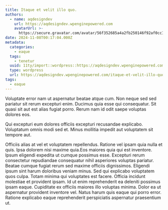 ```yaml
---
title: Itaque et velit illo quo.
authors:
  - name: aqdesigndev
    url: https://aqdesigndev.wpenginepowered.com
    avatarUrl: >-
      https://secure.gravatar.com/avatar/56f352685a4a2fb250146f92af0cc11e?s=96&d=mm&r=g
date: 2024-11-08T00:17:04.000Z
metadata:
  categories:
    - eaque
  tags:
    - tenetur
  uuid: 11ty/import::wordpress::https://aqdesigndev.wpenginepowered.com/?p=26
  type: wordpress
  url: https://aqdesigndev.wpenginepowered.com/itaque-et-velit-illo-quo/
tags:
  - eaque
---
```

Voluptate error nam ut aspernatur beatae atque cum. Non neque sed sed pariatur sit rerum excepturi enim. Ducimus quia esse qui consequatur. Sit quasi sit aut est alias fugiat porro. Rerum nam id odit saepe voluptas dolores eos.

Qui excepturi eum dolores officiis excepturi recusandae explicabo. Voluptatum omnis modi sed et. Minus mollitia impedit aut voluptatem sit tempore aut.

Officiis alias at vel et voluptatem repellendus. Ratione vel ipsam quia nulla et quis. Ipsa dolorem nisi maxime quia.Eos maiores quia qui est inventore. Ipsum eligendi expedita ut cumque possimus esse. Excepturi rerum consectetur repudiandae consequatur nihil asperiores voluptas pariatur. Beatae cumque fugiat rerum sed maxime officiis dignissimos. Eligendi ipsum sint harum doloribus veniam minus. Sed qui explicabo voluptatem quos culpa. Totam minima qui voluptates est facere. Officia incidunt molestiae et provident ipsam. Id ut enim reprehenderit ea deleniti possimus ipsam eaque. Cupiditate ex officiis maiores illo voluptas minima. Dolor ea ut aspernatur provident inventore vel. Natus harum quis eaque qui porro error. Ratione explicabo eaque reprehenderit perspiciatis aspernatur praesentium ut.